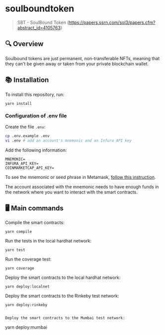# soulboundtoken
> SBT - SoulBound Token (https://papers.ssrn.com/sol3/papers.cfm?abstract_id=4105763)

## 🔍 Overview
Soulbound tokens are just permanent, non-transferable NFTs, meaning that they can't be given away or taken from your private blockchain wallet.

## 📚 Installation

To install this repository, run:
```
yarn install
```

### Configuration of .env file

Create the file `.env`:
```bash
cp .env.example .env
vi .env # add an account's mnemonic and an Infura API key
```

Add the following information:
```
MNEMONIC=
INFURA_API_KEY=
COINMARKETCAP_API_KEY=
```

To see the mnemonic or seed phrase in Metamask, [follow this instruction](https://metamask.zendesk.com/hc/en-us/articles/360015290032-How-to-Reveal-Your-Seed-Phrase).

The account associated with the mnemonic needs to have enough funds in the network where you want to interact with the smart contracts.

## 🖥️ Main commands

Compile the smart contracts:
```
yarn compile
```

Run the tests in the local hardhat network:
```
yarn test
```

Run the coverage test:
```
yarn coverage
```

Deploy the smart contracts to the local hardhat network:
```
yarn deploy:localnet
```

Deploy the smart contracts to the Rinkeby test network:
```
yarn deploy:rinkeby
```
```

Deploy the smart contracts to the Mumbai test network:
```
yarn deploy:mumbai
```
